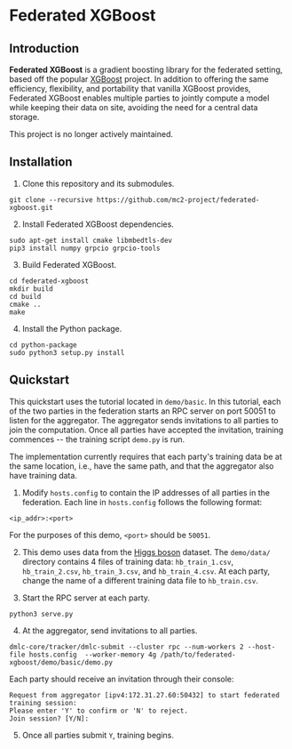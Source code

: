 # Federated XGBoost

## Introduction

**Federated XGBoost** is a gradient boosting library for the federated setting, based off the popular [XGBoost](https://github.com/dmlc/xgboost) project. In addition to offering the same efficiency, flexibility, and portability that vanilla XGBoost provides, Federated XGBoost enables multiple parties to jointly compute a model while keeping their data on site, avoiding the need for a central data storage. 

This project is no longer actively maintained.

## Installation

1. Clone this repository and its submodules.

```
git clone --recursive https://github.com/mc2-project/federated-xgboost.git
```

2. Install Federated XGBoost dependencies.

```
sudo apt-get install cmake libmbedtls-dev
pip3 install numpy grpcio grpcio-tools
```

3. Build Federated XGBoost.

```
cd federated-xgboost
mkdir build
cd build
cmake ..
make
```

4. Install the Python package.

```
cd python-package
sudo python3 setup.py install
```

## Quickstart
This quickstart uses the tutorial located in `demo/basic`. In this tutorial, each of the two parties in the federation starts an RPC server on port 50051 to listen for the aggregator. The aggregator sends invitations to all parties to join the computation. Once all parties have accepted the invitation, training commences -- the training script `demo.py` is run.

The implementation currently requires that each party's training data be at the same location, i.e., have the same path, and that the aggregator also have training data.

1. Modify `hosts.config` to contain the IP addresses of all parties in the federation. Each line in `hosts.config` follows the following format:

```
<ip_addr>:<port>
```

For the purposes of this demo, `<port>` should be `50051`.

2. This demo uses data from the [Higgs boson](https://archive.ics.uci.edu/ml/datasets/HIGGS) dataset. The `demo/data/` directory contains 4 files of training data: `hb_train_1.csv`, `hb_train_2.csv`, `hb_train_3.csv`, and `hb_train_4.csv`. At each party, change the name of a different training data file to `hb_train.csv`.

3. Start the RPC server at each party. 

```
python3 serve.py
```

4. At the aggregator, send invitations to all parties.

```
dmlc-core/tracker/dmlc-submit --cluster rpc --num-workers 2 --host-file hosts.config  --worker-memory 4g /path/to/federated-xgboost/demo/basic/demo.py
```

Each party should receive an invitation through their console:

```
Request from aggregator [ipv4:172.31.27.60:50432] to start federated training session:
Please enter 'Y' to confirm or 'N' to reject.
Join session? [Y/N]:
```

5. Once all parties submit `Y`, training begins.


